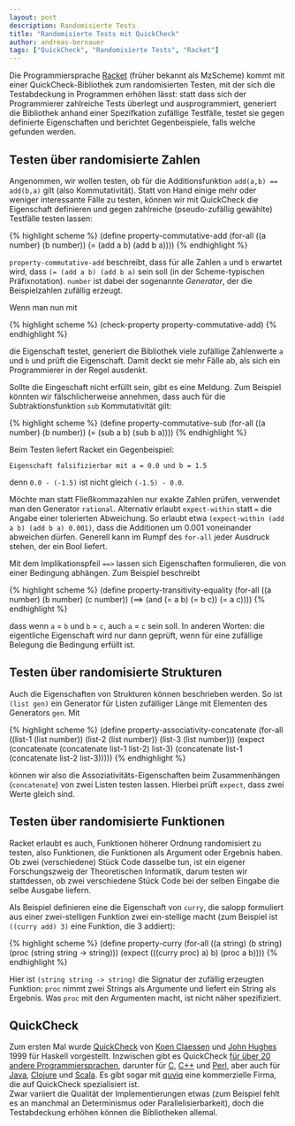 ```yaml
---
layout: post
description: Randomisierte Tests
title: "Randomisierte Tests mit QuickCheck"
author: andreas-bernauer
tags: ["QuickCheck", "Randomisierte Tests", "Racket"]
---
```



Die Programmiersprache [Racket](http://racket-lang.org/) (früher
bekannt als MzScheme) kommt mit einer QuickCheck-Bibliothek zum
randomisierten Testen, mit der sich die Testabdeckung in Programmen
erhöhen lässt: statt dass sich der Programmierer zahlreiche Tests
überlegt und ausprogrammiert, generiert die Bibliothek anhand einer
Spezifkation zufällige Testfälle, testet sie gegen definierte
Eigenschaften und berichtet Gegenbeispiele, falls welche gefunden
werden.

<!-- more start -->

## Testen über randomisierte Zahlen ##
 
Angenommen, wir wollen testen, ob für die Additionsfunktion
 `add(a,b) == add(b,a)` gilt (also Kommutativität).  Statt von Hand einige mehr
oder weniger interessante Fälle zu testen, können wir mit QuickCheck
die Eigenschaft definieren und gegen zahlreiche (pseudo-zufällig
gewählte) Testfälle testen lassen:

{% highlight scheme %}
(define property-commutative-add
  (for-all ((a number)
            (b number))
    (= (add a b) (add b a))))
{% endhighlight %}

`property-commutative-add` beschreibt, dass für alle Zahlen `a` und
`b` erwartet wird, dass `(= (add a b) (add b a)` sein soll (in der
Scheme-typischen Präfixnotation). `number` ist dabei der sogenannte
*Generator*, der die Beispielzahlen zufällig erzeugt.

Wenn man nun mit

{% highlight scheme %}
(check-property property-commutative-add)
{% endhighlight %}

die Eigenschaft testet, generiert die Bibliothek viele zufällige
Zahlenwerte `a` und `b` und prüft die Eigenschaft.  Damit deckt sie
mehr Fälle ab, als sich ein Programmierer in der Regel ausdenkt.

Sollte die Eingeschaft nicht erfüllt sein, gibt es eine Meldung. Zum
Beispiel könnten wir fälschlicherweise annehmen, dass auch für die
Subtraktionsfunktion `sub` Kommutativität gilt:

{% highlight scheme %}
(define property-commutative-sub
  (for-all ((a number)
            (b number))
    (= (sub a b) (sub b a))))
{% endhighlight %}

Beim Testen liefert Racket ein Gegenbeispiel:

    Eigenschaft falsifizierbar mit a = 0.0 und b = 1.5

denn `0.0 - (-1.5)` ist nicht gleich `(-1.5) - 0.0`.

Möchte man statt Fließkommazahlen nur exakte Zahlen prüfen, verwendet
man den Generator `rational`.  Alternativ erlaubt `expect-within`
statt `=` die Angabe einer tolerierten Abweichung. So erlaubt etwa
`(expect-within (add a b) (add b a) 0.001)`, dass die Additionen um
0.001 voneinander abweichen dürfen.  Generell kann im Rumpf des
`for-all` jeder Ausdruck stehen, der ein Bool liefert.

<!-- more complex examples such as distributivity? -->

Mit dem Implikationspfeil `==>` lassen sich Eigenschaften formulieren,
die von einer Bedingung abhängen. Zum Beispiel beschreibt

{% highlight scheme %}
(define property-transitivity-equality
  (for-all ((a number)
            (b number)
            (c number))
    (==> (and (= a b) (= b c))
         (= a c))))
{% endhighlight %}

dass wenn `a` = `b` und `b` = `c`, auch `a` = `c` sein soll.  In
anderen Worten: die eigentliche Eigenschaft wird nur dann geprüft,
wenn für eine zufällige Belegung die Bedingung erfüllt ist.

## Testen über randomisierte Strukturen ##

Auch die Eigenschaften von Strukturen können beschrieben werden.  So
ist `(list gen)` ein Generator für Listen zufälliger Länge mit
Elementen des Generators `gen`. Mit

{% highlight scheme %}
(define property-associativity-concatenate
  (for-all ((list-1 (list number))
            (list-2 (list number))
            (list-3 (list number)))
    (expect (concatenate (concatenate list-1 list-2) list-3)
            (concatenate list-1 (concatenate list-2 list-3)))))
{% endhighlight %}

können wir also die Assoziativitäts-Eigenschaften beim Zusammenhängen
(`concatenate`) von zwei Listen testen lassen.  Hierbei prüft
`expect`, dass zwei Werte gleich sind.

## Testen über randomisierte Funktionen ## 

Racket erlaubt es auch, Funktionen höherer Ordnung randomisiert zu
testen, also Funktionen, die Funktionen als Argument oder Ergebnis
haben.  Ob zwei (verschiedene) Stück Code dasselbe tun, ist ein
eigener Forschungszweig der Theoretischen Informatik, darum testen wir
stattdessen, ob zwei verschiedene Stück Code bei der selben Eingabe
die selbe Ausgabe liefern.

Als Beispiel definieren eine die Eigenschaft von `curry`, die salopp
formuliert aus einer zwei-stelligen Funktion zwei ein-stellige
macht (zum Beispiel ist `((curry add) 3)` eine Funktion, die 3
addiert):

{% highlight scheme %}
(define property-curry
  (for-all ((a string)
            (b string)
            (proc (string string -> string)))
    (expect (((curry proc) a) b)
            (proc a b))))
{% endhighlight %}

Hier ist `(string string -> string)` die Signatur der zufällig
erzeugten Funktion: `proc` nimmt zwei Strings als Argumente und
liefert ein String als Ergebnis. Was `proc` mit den Argumenten macht,
ist nicht näher spezifiziert.

## QuickCheck ##

Zum ersten Mal wurde
[QuickCheck](http://www.cse.chalmers.se/~rjmh/QuickCheck/) von [Koen
Claessen](http://www.md.chalmers.se/~koen/) und [John
Hughes](http://www.md.chalmers.se/~rjmh/) 1999 für Haskell
vorgestellt.  Inzwischen gibt es QuickCheck [für über 20 andere
Programmiersprachen](http://en.wikipedia.org/wiki/QuickCheck), darunter für
[C](https://github.com/mcandre/qc),
[C++](http://software.legiasoft.com/quickcheck/) und
[Perl](http://search.cpan.org/~tmoertel/Test-LectroTest-0.3600/lib/Test/LectroTest/Tutorial.pod),
aber auch für
[Java](https://github.com/pholser/junit-quickcheck/),
[Clojure](https://bitbucket.org/kotarak/clojurecheck) und
[Scala](https://github.com/rickynils/scalacheck).
Es gibt sogar mit [quviq](http://www.quviq.com) eine kommerzielle
Firma, die auf QuickCheck spezialisiert ist.  
Zwar variiert die Qualität der Implementierungen etwas (zum Beispiel
fehlt es an manchmal an Determinismus oder Parallelisierbarkeit), doch
die Testabdeckung erhöhen können die Bibliotheken allemal.



<!-- Local Variables: --
<!-- mode: text -->
<!-- End: -->

